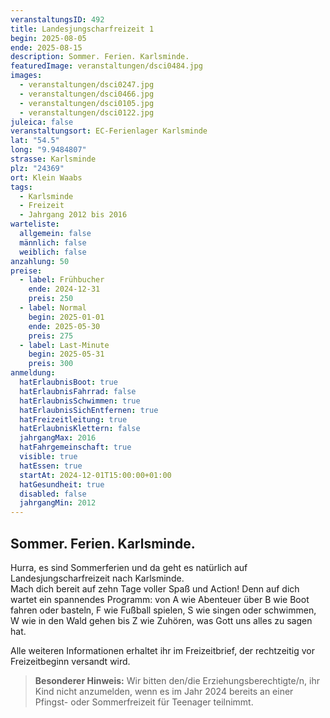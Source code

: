 ```yaml
---
veranstaltungsID: 492
title: Landesjungscharfreizeit 1
begin: 2025-08-05
ende: 2025-08-15
description: Sommer. Ferien. Karlsminde.
featuredImage: veranstaltungen/dsci0484.jpg
images:
  - veranstaltungen/dsci0247.jpg
  - veranstaltungen/dsci0466.jpg
  - veranstaltungen/dsci0105.jpg
  - veranstaltungen/dsci0122.jpg
juleica: false
veranstaltungsort: EC-Ferienlager Karlsminde
lat: "54.5"
long: "9.9484807"
strasse: Karlsminde
plz: "24369"
ort: Klein Waabs
tags:
  - Karlsminde
  - Freizeit
  - Jahrgang 2012 bis 2016
warteliste:
  allgemein: false
  männlich: false
  weiblich: false
anzahlung: 50
preise:
  - label: Frühbucher
    ende: 2024-12-31
    preis: 250
  - label: Normal
    begin: 2025-01-01
    ende: 2025-05-30
    preis: 275
  - label: Last-Minute
    begin: 2025-05-31
    preis: 300
anmeldung:
  hatErlaubnisBoot: true
  hatErlaubnisFahrrad: false
  hatErlaubnisSchwimmen: true
  hatErlaubnisSichEntfernen: true
  hatFreizeitleitung: true
  hatErlaubnisKlettern: false
  jahrgangMax: 2016
  hatFahrgemeinschaft: true
  visible: true
  hatEssen: true
  startAt: 2024-12-01T15:00:00+01:00
  hatGesundheit: true
  disabled: false
  jahrgangMin: 2012
---
```

## Sommer. Ferien. Karlsminde.

Hurra, es sind Sommerferien und da geht es natürlich auf Landesjungscharfreizeit nach Karlsminde.\
Mach dich bereit auf zehn Tage voller Spaß und Action! Denn auf dich wartet ein spannendes Programm: von A wie Abenteuer über B wie Boot fahren oder basteln, F wie Fußball spielen, S wie singen oder schwimmen, W wie in den Wald gehen bis Z wie Zuhören, was Gott uns alles zu sagen hat. 

Alle weiteren Informationen erhaltet ihr im Freizeitbrief, der rechtzeitig vor Freizeitbeginn versandt wird.

> **Besonderer Hinweis:**
> Wir bitten den/die Erziehungsberechtigte/n, ihr Kind nicht anzumelden, wenn es im Jahr 2024 bereits an einer Pfingst- oder Sommerfreizeit für Teenager teilnimmt.